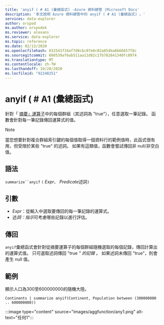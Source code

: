 ```yaml
---
title: 'anyif ( # A1 (彙總函式) -Azure 資料總管 |Microsoft Docs'
description: '本文說明 Azure 資料總管中的 anyif ( # A1 (彙總函式) 。'
services: data-explorer
author: orspod
ms.author: orspodek
ms.reviewer: alexans
ms.service: data-explorer
ms.topic: reference
ms.date: 02/13/2020
ms.openlocfilehash: 032541f34af7d8cbc07e0c02a854ba6b66657f8c
ms.sourcegitcommit: 608539af6ab511aa11d82c17b782641340fc8974
ms.translationtype: MT
ms.contentlocale: zh-TW
ms.lasthandoff: 10/20/2020
ms.locfileid: "92248251"
---
```

# <a name="anyif-aggregation-function"></a>anyif ( # A1 (彙總函式) 

針對「 [摘要」運算子](summarizeoperator.md)中的每個群組（其述詞為 "true"），任意選取一筆記錄。 函數會針對每一筆記錄傳回運算式的值。

> [!NOTE]
> 當您想要針對複合群組索引鍵的每個值取得一個資料行的範例值時，此函式很有用，但受限於某些 "true" 的述詞。
> 如果有這類值，函數會嘗試傳回非 null/非空白值。

## <a name="syntax"></a>語法

`summarize``anyif` `(` *Expr*、 *Predicate*述詞`)`

## <a name="arguments"></a>引數

* *Expr*：從輸入中選取要傳回的每一筆記錄的運算式。
* 述*詞：指示*可考慮哪些記錄以進行評估。

## <a name="returns"></a>傳回

`anyif`彙總函式會針對從摘要運算子的每個群組隨機選取的每個記錄，傳回計算出的運算式值。 只可選取述詞傳回 "true *" 的記錄* 。 如果述詞未傳回 "true"，則會產生 null 值。

## <a name="examples"></a>範例

顯示人口為300至600000000的隨機大陸。

```kusto
Continents | summarize anyif(Continent, Population between (300000000 .. 600000000))
```

:::image type="content" source="images/aggfunction/any1.png" alt-text="任何1":::
